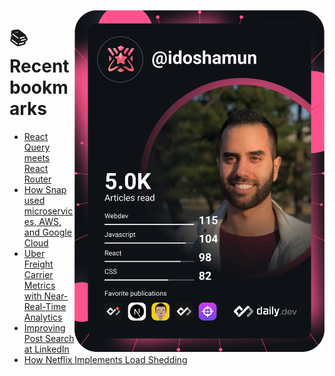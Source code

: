 <a href="https://app.daily.dev/idoshamun"><img src="https://raw.githubusercontent.com/idoshamun/idoshamun/devcard/devcard.svg" align='right' width="400" alt="Ido Shamun's Dev Card"/></a>

# 📚 Recent bookmarks
<!-- BOOKMARKS:START -->
- [React Query meets React Router](https://app.daily.dev/posts/2T-GX1h5m?utm_source=rss&utm_medium=bookmarks&utm_campaign=28849d86070e4c099c877ab6837c61f0)
- [How Snap used microservices, AWS, and Google Cloud](https://app.daily.dev/posts/eHYA508VI?utm_source=rss&utm_medium=bookmarks&utm_campaign=28849d86070e4c099c877ab6837c61f0)
- [Uber Freight Carrier Metrics with Near-Real-Time Analytics](https://app.daily.dev/posts/P9xtVUC-D?utm_source=rss&utm_medium=bookmarks&utm_campaign=28849d86070e4c099c877ab6837c61f0)
- [Improving Post Search at LinkedIn](https://app.daily.dev/posts/KjQNSgCoz?utm_source=rss&utm_medium=bookmarks&utm_campaign=28849d86070e4c099c877ab6837c61f0)
- [How Netflix Implements Load Shedding](https://app.daily.dev/posts/EQUZlz2_p?utm_source=rss&utm_medium=bookmarks&utm_campaign=28849d86070e4c099c877ab6837c61f0)
<!-- BOOKMARKS:END -->
